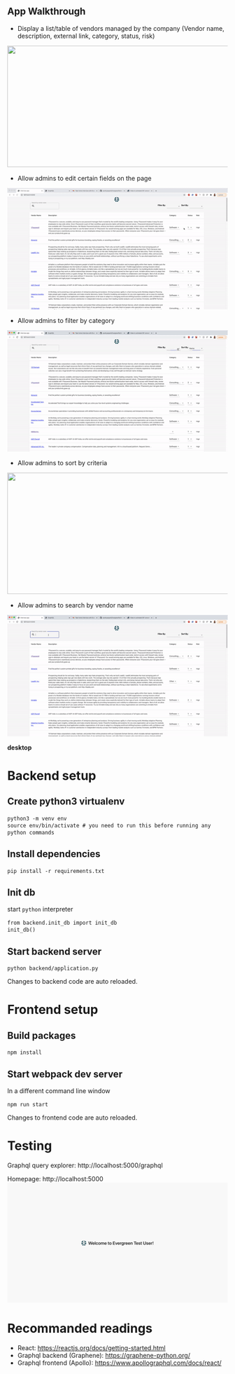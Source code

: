 ## App Walkthrough

* Display a list/table of vendors managed by the company (Vendor name, description, external link, category, status, risk)
<img width="600px" height="277px" src="./demo/evergreen_demo_table.gif">

* Allow admins to edit certain fields on the page
<img width="600px" height="277px" src="./demo/evergreen_demo_edit.gif">

* Allow admins to filter by category
<img width="600px" height="277px" src="./demo/evergreen_demo_filter.gif">

* Allow admins to sort by criteria
<img width="600px" height="277px" src="./demo/evergreen_demo_sort.gif">

* Allow admins to search by vendor name
<img width="600px" height="277px" src="./demo/evergreen_demo_search.gif">

**desktop**

# Backend setup
## Create python3 virtualenv
```
python3 -m venv env
source env/bin/activate # you need to run this before running any python commands
```

## Install dependencies
```
pip install -r requirements.txt
```

## Init db
start `python` interpreter
```
from backend.init_db import init_db
init_db()
```

## Start backend server
```
python backend/application.py
```
Changes to backend code are auto reloaded.

# Frontend setup
## Build packages
```
npm install
```

## Start webpack dev server
In a different command line window
```
npm run start
```
Changes to frontend code are auto reloaded.

# Testing
Graphql query explorer: http://localhost:5000/graphql

Homepage: http://localhost:5000
![Screenshot](sample-screenshot1.png)


# Recommanded readings
- React: https://reactjs.org/docs/getting-started.html
- Graphql backend (Graphene): https://graphene-python.org/
- Graphql frontend (Apollo): https://www.apollographql.com/docs/react/
